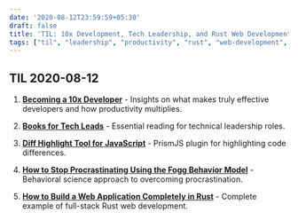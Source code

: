 ```yaml
---
date: '2020-08-12T23:59:59+05:30'
draft: false
title: 'TIL: 10x Development, Tech Leadership, and Rust Web Development'
tags: ["til", "leadership", "productivity", "rust", "web-development", "career"]
---
```


## TIL 2020-08-12

1. **[Becoming a 10x Developer](https://www.kateheddleston.com/blog/becoming-a-10x-developer)** - Insights on what makes truly effective developers and how productivity multiplies.

2. **[Books for Tech Leads](https://sourcelevel.io/blog/3-classic-books-for-tech-leads-or-those-aspiring-to-be)** - Essential reading for technical leadership roles.

3. **[Diff Highlight Tool for JavaScript](https://prismjs.com/plugins/diff-highlight/)** - PrismJS plugin for highlighting code differences.

4. **[How to Stop Procrastinating Using the Fogg Behavior Model](https://www.deprocrastination.co/blog/how-to-stop-procrastinating-by-using-the-fogg-behavior-model)** - Behavioral science approach to overcoming procrastination.

5. **[How to Build a Web Application Completely in Rust](https://github.com/saschagrunert/webapp.rs)** - Complete example of full-stack Rust web development.